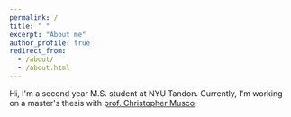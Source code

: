 ```yaml
---
permalink: /
title: " "
excerpt: "About me"
author_profile: true
redirect_from: 
  - /about/
  - /about.html
---
```


Hi, I'm a second year M.S. student at NYU Tandon. Currently, I'm working on a master's thesis with [prof. Christopher Musco](https://www.chrismusco.com/).
